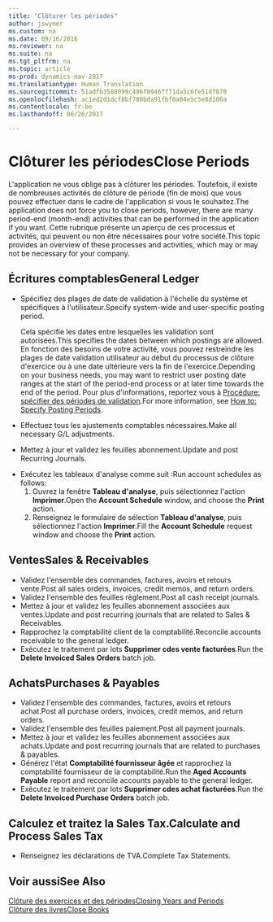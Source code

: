 ```yaml
---
title: "Clôturer les périodes"
author: jswymer
ms.custom: na
ms.date: 09/16/2016
ms.reviewer: na
ms.suite: na
ms.tgt_pltfrm: na
ms.topic: article
ms-prod: dynamics-nav-2017
ms.translationtype: Human Translation
ms.sourcegitcommit: 51adfb3588099c496f0946ff71da5c6fe518f070
ms.openlocfilehash: ac1ed2d1dcf8bf780bda91fbf0a04e5c5e8d106a
ms.contentlocale: fr-be
ms.lasthandoff: 06/26/2017

---
```

# <a name="close-periods"></a><span data-ttu-id="bf42e-102">Clôturer les périodes</span><span class="sxs-lookup"><span data-stu-id="bf42e-102">Close Periods</span></span>
<span data-ttu-id="bf42e-103">L'application ne vous oblige pas à clôturer les périodes. Toutefois, il existe de nombreuses activités de clôture de période (fin de mois) que vous pouvez effectuer dans le cadre de l'application si vous le souhaitez.</span><span class="sxs-lookup"><span data-stu-id="bf42e-103">The application does not force you to close periods, however, there are many period-end (month-end) activities that can be performed in the application if you want.</span></span> <span data-ttu-id="bf42e-104">Cette rubrique présente un aperçu de ces processus et activités, qui peuvent ou non être nécessaires pour votre société.</span><span class="sxs-lookup"><span data-stu-id="bf42e-104">This topic provides an overview of these processes and activities, which may or may not be necessary for your company.</span></span>

## <a name="general-ledger"></a><span data-ttu-id="bf42e-105">Écritures comptables</span><span class="sxs-lookup"><span data-stu-id="bf42e-105">General Ledger</span></span>
* <span data-ttu-id="bf42e-106">Spécifiez des plages de date de validation à l'échelle du système et spécifiques à l'utilisateur.</span><span class="sxs-lookup"><span data-stu-id="bf42e-106">Specify system-wide and user-specific posting period.</span></span>

    <span data-ttu-id="bf42e-107">Cela spécifie les dates entre lesquelles les validation sont autorisées.</span><span class="sxs-lookup"><span data-stu-id="bf42e-107">This specifies the dates between which postings are allowed.</span></span> <span data-ttu-id="bf42e-108">En fonction des besoins de votre activité, vous pouvez restreindre les plages de date validation utilisateur au début du processus de clôture d'exercice ou à une date ultérieure vers la fin de l'exercice.</span><span class="sxs-lookup"><span data-stu-id="bf42e-108">Depending on your business needs, you may want to restrict user posting date ranges at the start of the period-end process or at later time towards the end of the period.</span></span> <span data-ttu-id="bf42e-109">Pour plus d'informations, reportez vous à [Procédure: spécifier des périodes de validation](finance-setup-how-specify-posting-periods.md).</span><span class="sxs-lookup"><span data-stu-id="bf42e-109">For more information, see [How to: Specify Posting Periods](finance-setup-how-specify-posting-periods.md).</span></span>
* <span data-ttu-id="bf42e-110">Effectuez tous les ajustements comptables nécessaires.</span><span class="sxs-lookup"><span data-stu-id="bf42e-110">Make all necessary G/L adjustments.</span></span>
* <span data-ttu-id="bf42e-111">Mettez à jour et validez les feuilles abonnement.</span><span class="sxs-lookup"><span data-stu-id="bf42e-111">Update and post Recurring Journals.</span></span>
<!--* Process Consolidations-->
* <span data-ttu-id="bf42e-112">Exécutez les tableaux d'analyse comme suit :</span><span class="sxs-lookup"><span data-stu-id="bf42e-112">Run account schedules as follows:</span></span>
  1. <span data-ttu-id="bf42e-113">Ouvrez la fenêtre **Tableau d'analyse**, puis sélectionnez l'action **Imprimer**.</span><span class="sxs-lookup"><span data-stu-id="bf42e-113">Open the **Account Schedule** window, and choose the **Print** action.</span></span>
  2. <span data-ttu-id="bf42e-114">Renseignez le formulaire de sélection **Tableau d'analyse**, puis sélectionnez l'action **Imprimer**.</span><span class="sxs-lookup"><span data-stu-id="bf42e-114">Fill the **Account Schedule** request window and choose the **Print** action.</span></span>

## <a name="sales--receivables"></a><span data-ttu-id="bf42e-115">Ventes</span><span class="sxs-lookup"><span data-stu-id="bf42e-115">Sales & Receivables</span></span>
* <span data-ttu-id="bf42e-116">Validez l'ensemble des commandes, factures, avoirs et retours vente.</span><span class="sxs-lookup"><span data-stu-id="bf42e-116">Post all sales orders, invoices, credit memos, and return orders.</span></span>
* <span data-ttu-id="bf42e-117">Validez l'ensemble des feuilles règlement.</span><span class="sxs-lookup"><span data-stu-id="bf42e-117">Post all cash receipt journals.</span></span>
* <span data-ttu-id="bf42e-118">Mettez à jour et validez les feuilles abonnement associées aux ventes.</span><span class="sxs-lookup"><span data-stu-id="bf42e-118">Update and post recurring journals that are related to Sales & Receivables.</span></span>
* <span data-ttu-id="bf42e-119">Rapprochez la comptabilité client de la comptabilité.</span><span class="sxs-lookup"><span data-stu-id="bf42e-119">Reconcile accounts receivable to the general ledger.</span></span>
* <span data-ttu-id="bf42e-120">Exécutez le traitement par lots **Supprimer cdes vente facturées**.</span><span class="sxs-lookup"><span data-stu-id="bf42e-120">Run the **Delete Invoiced Sales Orders** batch job.</span></span>

## <a name="purchases--payables"></a><span data-ttu-id="bf42e-121">Achats</span><span class="sxs-lookup"><span data-stu-id="bf42e-121">Purchases & Payables</span></span>
* <span data-ttu-id="bf42e-122">Validez l'ensemble des commandes, factures, avoirs et retours achat.</span><span class="sxs-lookup"><span data-stu-id="bf42e-122">Post all purchase orders, invoices, credit memos, and return orders.</span></span>
* <span data-ttu-id="bf42e-123">Validez l'ensemble des feuilles paiement.</span><span class="sxs-lookup"><span data-stu-id="bf42e-123">Post all payment journals.</span></span>
* <span data-ttu-id="bf42e-124">Mettez à jour et validez les feuilles abonnement associées aux achats.</span><span class="sxs-lookup"><span data-stu-id="bf42e-124">Update and post recurring journals that are related to purchases & payables.</span></span>
* <span data-ttu-id="bf42e-125">Générez l'état **Comptabilité fournisseur âgée** et rapprochez la comptabilité fournisseur de la comptabilité.</span><span class="sxs-lookup"><span data-stu-id="bf42e-125">Run the **Aged Accounts Payable** report and reconcile accounts payable to the general ledger.</span></span>
* <span data-ttu-id="bf42e-126">Exécutez le traitement par lots **Supprimer cdes achat facturées**.</span><span class="sxs-lookup"><span data-stu-id="bf42e-126">Run the **Delete Invoiced Purchase Orders** batch job.</span></span>

<!-- ### Fixed Assets
* Post all maintenance costs have been posted through the fixed asset journals or invoices.
* Post adjustments.
* Post appreciation.
* Post depreciation.
* Update and post the recurring fixed asset journal.-->

<!--### Intercompany
* Process Intercompany Postings.-->

## <a name="calculate-and-process-sales-tax"></a><span data-ttu-id="bf42e-127">Calculez et traitez la Sales Tax.</span><span class="sxs-lookup"><span data-stu-id="bf42e-127">Calculate and Process Sales Tax</span></span>
*  <span data-ttu-id="bf42e-128">Renseignez les déclarations de TVA.</span><span class="sxs-lookup"><span data-stu-id="bf42e-128">Complete Tax Statements.</span></span>

## <a name="see-also"></a><span data-ttu-id="bf42e-129">Voir aussi</span><span class="sxs-lookup"><span data-stu-id="bf42e-129">See Also</span></span>
[<span data-ttu-id="bf42e-130">Clôture des exercices et des périodes</span><span class="sxs-lookup"><span data-stu-id="bf42e-130">Closing Years and Periods</span></span>](year-close-years-periods.md)  
[<span data-ttu-id="bf42e-131">Clôture des livres</span><span class="sxs-lookup"><span data-stu-id="bf42e-131">Close Books</span></span>](year-close-books.md)


